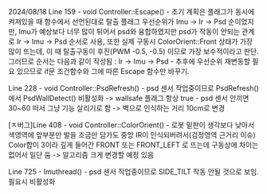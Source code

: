 2024/08/18
Line 159 - void Controller::Escape()
    - 초기 계획은 플래그가 동시에 켜져있을 때 함수에서 선언된대로 탈출 플래그 우선순위가 Imu -> Ir -> Psd 순이었지만, Imu가 예상보다 너무 많이 튀어서 psd와 융합하였지만 psd가 작동이 안되는 관계로 Ir -> Imu -> Psd 순서로 사용, 또한 실제 구동시 ColorOrient::Front 상태가 가장 많이 뜨는데, 이 때 탈출구동이 후진(PWM -0.5, -0.5) 이므로 가장 보수적이라고 판단. 그러므로 순서는 다음과 같이 작성됨 : Ir -> Imu -> Psd
    - 추후에 우선순위 재변동할 필요 있으므로 if문 조건함수와 그에 따른 Escape 함수만 바꾸기.

Line 228 - void Controller::PsdRefresh()
    - psd 센서 작업중이므로 PsdRefresh()에서 PsdWallDetect() 비활성화 -> wallsafe 플래그 항상 true
    - psd 센서 안끼면 30~60 떠서 그냥 기능 살리기로 함 -> 벽으로 인식하는 거리 10cm로 변경

[ㅈ버그]Line 408 - void Controller::ColorOrient()
    - 로봇 밑판이 생각보다 낮아서 색영역에 앞부분만 발을 조금만 담가도 중앙 IR이 인식되버려서(검정영역 근거리 이슈) Color합이 3이라 깊게 들어간 FRONT 또는 FRONT_LEFT 로 뜨는데 구동상에 차이는 없어서 일단 둠 -> 알고리즘 크게 변경할 예정 있음

Line 725 - Imuthread()
    - psd 센서 작업중이므로 SIDE_TILT 작동 안될 것으로 보임. 필요시 비활성화